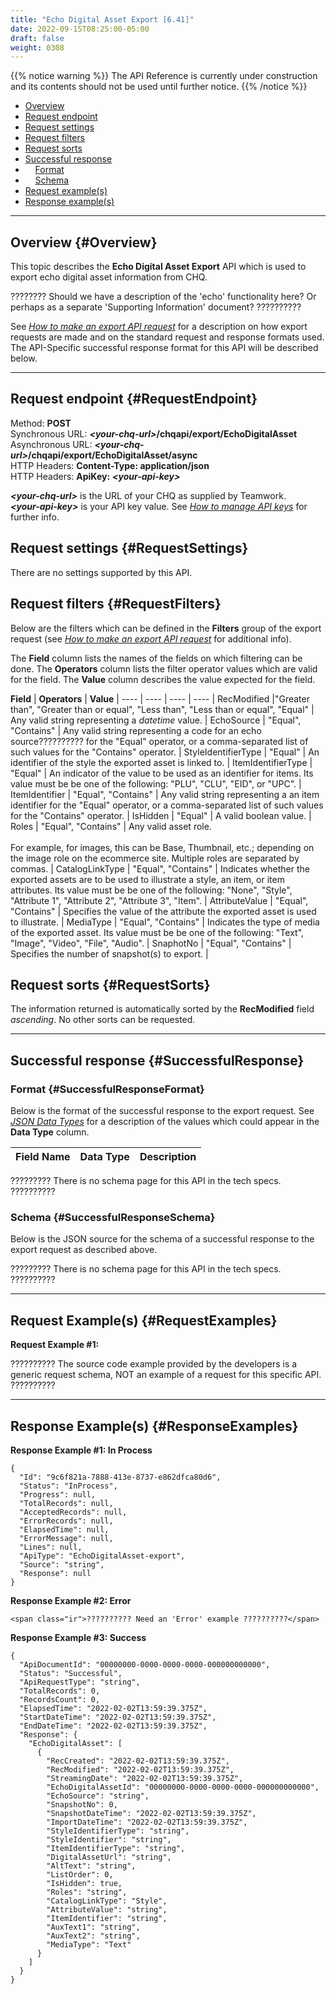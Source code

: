 ```yaml
---
title: "Echo Digital Asset Export [6.41]"
date: 2022-09-15T08:25:00-05:00
draft: false
weight: 0308
---
```

<!-- Weight => sstt; ss=>2nd letter's nbr/tt=>3rd letter's nbr (w/leading zeros) -->

<!-- begin comment block (when active)-------------------- -->
{{% notice warning %}}
The API Reference is currently under construction and its contents should not be used until further notice.
{{% /notice %}}

- [Overview](#Overview)
- [Request endpoint](#RequestEndpoint)
- [Request settings](#RequestSettings)
- [Request filters](#RequestFilters)
- [Request sorts](#RequestSorts)
- [Successful response](#SuccessfulResponse)
- &nbsp;&nbsp;&nbsp;&nbsp;[Format](#SuccessfulResponseFormat)
- &nbsp;&nbsp;&nbsp;&nbsp;[Schema](#SuccessfulResponseSchema)
- [Request example(s)](#RequestExamples)
- [Response example(s)](#ResponseExamples)

---
<!-- end comment block (when active)-------------------- -->

## Overview {#Overview}

This topic describes the **Echo Digital Asset Export** API which is used to export echo digital asset information from CHQ.

<span class="ir">???????? Should we have a description of the 'echo' functionality here? Or perhaps as a separate 'Supporting Information' document? ??????????</span>

See [*How to make an export API request*](https://twdocs.netlify.app/dev/API_Reference/How_Tos/HowToMakeAnExportRequest_6.41/) for a description on how export requests are made and on the standard request and response formats used. The API-Specific successful response format for this API will be described below.

---

## Request endpoint {#RequestEndpoint}

Method: **POST**  
Synchronous URL: <span class="fg-brown">***\<your-chq-url\>***</span>**/chqapi/export/EchoDigitalAsset**  
Asynchronous URL: <span class="fg-brown">***\<your-chq-url\>***</span>**/chqapi/export/EchoDigitalAsset/async**  
HTTP Headers: **Content-Type: application/json**  
HTTP Headers: **ApiKey:** <span class="fg-brown">***\<your-api-key\>***</span>

<span class="fg-brown">***\<your-chq-url\>***</span> is the URL of your CHQ as supplied by Teamwork.  
<span class="fg-brown">***\<your-api-key\>***</span> is your API key value. See [*How to manage API keys*](https://twdocs.netlify.app/dev/API_Reference/How_Tos/HowToManageApiKeys_6.41/) for further info.

## Request settings {#RequestSettings}

There are no settings supported by this API.

## Request filters {#RequestFilters}

Below are the filters which can be defined in the **Filters** group of the export request (see [*How to make an export API request*](https://twdocs.netlify.app/dev/API_Reference/How_Tos/HowToMakeAnExportRequest_6.41/) for additional info).

The **Field** column lists the names of the fields on which filtering can be done. The **Operators** column lists the filter operator values which are valid for the field. The **Value** column describes the value expected for the field.

**Field** | **Operators** | **Value** |
---- | ---- | ---- | ---- |
RecModified |"Greater than", "Greater than or equal", "Less than", "Less than or equal", "Equal" | Any valid string representing a *datetime* value. |
EchoSource | "Equal", "Contains" | Any valid string representing a code for an echo source<span class="ir">??????????</span> for the "Equal" operator, or a comma-separated list of such values for the "Contains" operator. |
StyleIdentifierType | "Equal" | An identifier of the style the exported asset is linked to. |
ItemIdentifierType | "Equal" | An indicator of the value to be used as an identifier for items. Its value must be be one of the following: "PLU", "CLU", "EID", or "UPC". |
ItemIdentifier | "Equal", "Contains" | Any valid string representing a an item identifier for the "Equal" operator, or a comma-separated list of such values for the "Contains" operator. |
IsHidden | "Equal" | A valid boolean value. |
Roles | "Equal", "Contains" | Any valid asset role.<br><br>For example, for images, this can be Base, Thumbnail, etc.; depending on the image role on the ecommerce site. Multiple roles are separated by commas. |
CatalogLinkType | "Equal", "Contains" | Indicates whether the exported assets are to be used to illustrate a style, an item, or item attributes. Its value must be be one of the following: "None", "Style", "Attribute 1", "Attribute 2", "Attribute 3", "Item". |
AttributeValue | "Equal", "Contains" | Specifies the value of the attribute the exported asset is used to illustrate. |
MediaType | "Equal", "Contains" | Indicates the type of media of the exported asset. Its value must be be one of the following: "Text", "Image", "Video", "File", "Audio". |
SnaphotNo | "Equal", "Contains" | Specifies the number of snapshot(s) to export. |

## Request sorts {#RequestSorts}

The information returned is automatically sorted by the **RecModified** field *ascending*. No other sorts can be requested.

---

## Successful response {#SuccessfulResponse}

### Format {#SuccessfulResponseFormat}

Below is the format of the successful response to the export request. See [*JSON Data Types*](https://twdocs.netlify.app/dev/API_Reference/Supporting_Information/JsonDataTypes_6.41/) for a description of the values which could appear in the **Data Type** column.

**Field Name** | **Data Type** | **Description** |
---- | ---- | ---- |

<span class="ir">????????? There is no schema page for this API in the tech specs. ??????????</span>

### Schema {#SuccessfulResponseSchema}
 
Below is the JSON source for the schema of a successful response to the export request as described above.

<span class="ir">????????? There is no schema page for this API in the tech specs. ??????????</span>

---

## Request Example(s) {#RequestExamples}

**Request Example #1:**

<span class="ir">?????????? The source code example provided by the developers is a generic request schema, NOT an example of a request for this specific API. ??????????</span>

---

## Response Example(s) {#ResponseExamples}


**Response Example #1: In Process**

~~~
{
  "Id": "9c6f821a-7888-413e-8737-e862dfca80d6",
  "Status": "InProcess",
  "Progress": null,
  "TotalRecords": null,
  "AcceptedRecords": null,
  "ErrorRecords": null,
  "ElapsedTime": null,
  "ErrorMessage": null,
  "Lines": null,
  "ApiType": "EchoDigitalAsset-export",
  "Source": "string",
  "Response": null
}
~~~

**Response Example #2: Error**

~~~
<span class="ir">?????????? Need an 'Error' example ??????????</span>
~~~

**Response Example #3: Success**

~~~
{
  "ApiDocumentId": "00000000-0000-0000-0000-000000000000",
  "Status": "Successful",
  "ApiRequestType": "string",
  "TotalRecords": 0,
  "RecordsCount": 0,
  "ElapsedTime": "2022-02-02T13:59:39.375Z",
  "StartDateTime": "2022-02-02T13:59:39.375Z",
  "EndDateTime": "2022-02-02T13:59:39.375Z",
  "Response": {
    "EchoDigitalAsset": [
      {
        "RecCreated": "2022-02-02T13:59:39.375Z",
        "RecModified": "2022-02-02T13:59:39.375Z",
        "StreamingDate": "2022-02-02T13:59:39.375Z",
        "EchoDigitalAssetId": "00000000-0000-0000-0000-000000000000",
        "EchoSource": "string",
        "SnapshotNo": 0,
        "SnapshotDateTime": "2022-02-02T13:59:39.375Z",
        "ImportDateTime": "2022-02-02T13:59:39.375Z",
        "StyleIdentifierType": "string",
        "StyleIdentifier": "string",
        "ItemIdentifierType": "string",
        "DigitalAssetUrl": "string",
        "AltText": "string",
        "ListOrder": 0,
        "IsHidden": true,
        "Roles": "string",
        "CatalogLinkType": "Style",
        "AttributeValue": "string",
        "ItemIdentifier": "string",
        "AuxText1": "string",
        "AuxText2": "string",
        "MediaType": "Text"
      }
    ]
  }
}
~~~
